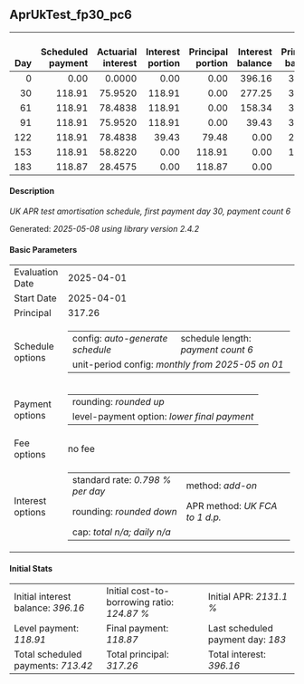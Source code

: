 <h2>AprUkTest_fp30_pc6</h2>
<table>
    <thead style="vertical-align: bottom;">
        <th style="text-align: right;">Day</th>
        <th style="text-align: right;">Scheduled payment</th>
        <th style="text-align: right;">Actuarial interest</th>
        <th style="text-align: right;">Interest portion</th>
        <th style="text-align: right;">Principal portion</th>
        <th style="text-align: right;">Interest balance</th>
        <th style="text-align: right;">Principal balance</th>
        <th style="text-align: right;">Total actuarial interest</th>
        <th style="text-align: right;">Total interest</th>
        <th style="text-align: right;">Total principal</th>
    </thead>
    <tr style="text-align: right;">
        <td class="ci00">0</td>
        <td class="ci01" style="white-space: nowrap;">0.00</td>
        <td class="ci02">0.0000</td>
        <td class="ci03">0.00</td>
        <td class="ci04">0.00</td>
        <td class="ci05">396.16</td>
        <td class="ci06">317.26</td>
        <td class="ci07">0.0000</td>
        <td class="ci08">0.00</td>
        <td class="ci09">0.00</td>
    </tr>
    <tr style="text-align: right;">
        <td class="ci00">30</td>
        <td class="ci01" style="white-space: nowrap;">118.91</td>
        <td class="ci02">75.9520</td>
        <td class="ci03">118.91</td>
        <td class="ci04">0.00</td>
        <td class="ci05">277.25</td>
        <td class="ci06">317.26</td>
        <td class="ci07">75.9520</td>
        <td class="ci08">118.91</td>
        <td class="ci09">0.00</td>
    </tr>
    <tr style="text-align: right;">
        <td class="ci00">61</td>
        <td class="ci01" style="white-space: nowrap;">118.91</td>
        <td class="ci02">78.4838</td>
        <td class="ci03">118.91</td>
        <td class="ci04">0.00</td>
        <td class="ci05">158.34</td>
        <td class="ci06">317.26</td>
        <td class="ci07">154.4358</td>
        <td class="ci08">237.82</td>
        <td class="ci09">0.00</td>
    </tr>
    <tr style="text-align: right;">
        <td class="ci00">91</td>
        <td class="ci01" style="white-space: nowrap;">118.91</td>
        <td class="ci02">75.9520</td>
        <td class="ci03">118.91</td>
        <td class="ci04">0.00</td>
        <td class="ci05">39.43</td>
        <td class="ci06">317.26</td>
        <td class="ci07">230.3879</td>
        <td class="ci08">356.73</td>
        <td class="ci09">0.00</td>
    </tr>
    <tr style="text-align: right;">
        <td class="ci00">122</td>
        <td class="ci01" style="white-space: nowrap;">118.91</td>
        <td class="ci02">78.4838</td>
        <td class="ci03">39.43</td>
        <td class="ci04">79.48</td>
        <td class="ci05">0.00</td>
        <td class="ci06">237.78</td>
        <td class="ci07">308.8716</td>
        <td class="ci08">396.16</td>
        <td class="ci09">79.48</td>
    </tr>
    <tr style="text-align: right;">
        <td class="ci00">153</td>
        <td class="ci01" style="white-space: nowrap;">118.91</td>
        <td class="ci02">58.8220</td>
        <td class="ci03">0.00</td>
        <td class="ci04">118.91</td>
        <td class="ci05">0.00</td>
        <td class="ci06">118.87</td>
        <td class="ci07">367.6937</td>
        <td class="ci08">396.16</td>
        <td class="ci09">198.39</td>
    </tr>
    <tr style="text-align: right;">
        <td class="ci00">183</td>
        <td class="ci01" style="white-space: nowrap;">118.87</td>
        <td class="ci02">28.4575</td>
        <td class="ci03">0.00</td>
        <td class="ci04">118.87</td>
        <td class="ci05">0.00</td>
        <td class="ci06">0.00</td>
        <td class="ci07">396.1511</td>
        <td class="ci08">396.16</td>
        <td class="ci09">317.26</td>
    </tr>
</table>
<h4>Description</h4>
<p><i>UK APR test amortisation schedule, first payment day 30, payment count 6</i></p>
<p>Generated: <i>2025-05-08 using library version 2.4.2</i></p>
<h4>Basic Parameters</h4>
<table>
    <tr>
        <td>Evaluation Date</td>
        <td>2025-04-01</td>
    </tr>
    <tr>
        <td>Start Date</td>
        <td>2025-04-01</td>
    </tr>
    <tr>
        <td>Principal</td>
        <td>317.26</td>
    </tr>
    <tr>
        <td>Schedule options</td>
        <td>
            <table>
                <tr>
                    <td>config: <i>auto-generate schedule</i></td>
                    <td>schedule length: <i><i>payment count</i> 6</i></td>
                </tr>
                <tr>
                    <td colspan="2" style="white-space: nowrap;">unit-period config: <i>monthly from 2025-05 on 01</i></td>
                </tr>
            </table>
        </td>
    </tr>
    <tr>
        <td>Payment options</td>
        <td>
            <table>
                <tr>
                    <td>rounding: <i>rounded up</i></td>
                </tr>
                <tr>
                    <td>level-payment option: <i>lower&nbsp;final&nbsp;payment</i></td>
                </tr>
            </table>
        </td>
    </tr>
    <tr>
        <td>Fee options</td>
        <td>no fee
        </td>
    </tr>
    <tr>
        <td>Interest options</td>
        <td>
            <table>
                <tr>
                    <td>standard rate: <i>0.798 % per day</i></td>
                    <td>method: <i>add-on</i></td>
                </tr>
                <tr>
                    <td>rounding: <i>rounded down</i></td>
                    <td>APR method: <i>UK FCA to 1 d.p.</i></td>
                </tr>
                <tr>
                    <td colspan="2">cap: <i>total <i>n/a</i>; daily <i>n/a</i></td>
                </tr>
            </table>
        </td>
    </tr>
</table>
<h4>Initial Stats</h4>
<table>
    <tr>
        <td>Initial interest balance: <i>396.16</i></td>
        <td>Initial cost-to-borrowing ratio: <i>124.87 %</i></td>
        <td>Initial APR: <i>2131.1 %</i></td>
    </tr>
    <tr>
        <td>Level payment: <i>118.91</i></td>
        <td>Final payment: <i>118.87</i></td>
        <td>Last scheduled payment day: <i>183</i></td>
    </tr>
    <tr>
        <td>Total scheduled payments: <i>713.42</i></td>
        <td>Total principal: <i>317.26</i></td>
        <td>Total interest: <i>396.16</i></td>
    </tr>
</table>
